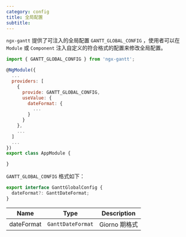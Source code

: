 ```yaml
---
category: config
title: 全局配置
subtitle:
---
```


`ngx-gantt` 提供了可注入的全局配置 `GANTT_GLOBAL_CONFIG` ，使用者可以在 `Module` 或 `Component` 注入自定义的符合格式的配置来修改全局配置。

```javascript
import { GANTT_GLOBAL_CONFIG } from 'ngx-gantt';

@NgModule({
  ...
  providers: [
    {
      provide: GANTT_GLOBAL_CONFIG,
      useValue: {
        dateFormat: {
          ...
        }
      }
    },
    ...
  ]
  ...
})
export class AppModule {

}

```

`GANTT_GLOBAL_CONFIG` 格式如下：

```javascript
export interface GanttGlobalConfig {
  dateFormat?: GanttDateFormat;
}
```

| Name       | Type              | Description   |
| ---------- | ----------------- | ------------- |
| dateFormat | `GanttDateFormat` | Giorno 期格式 |
